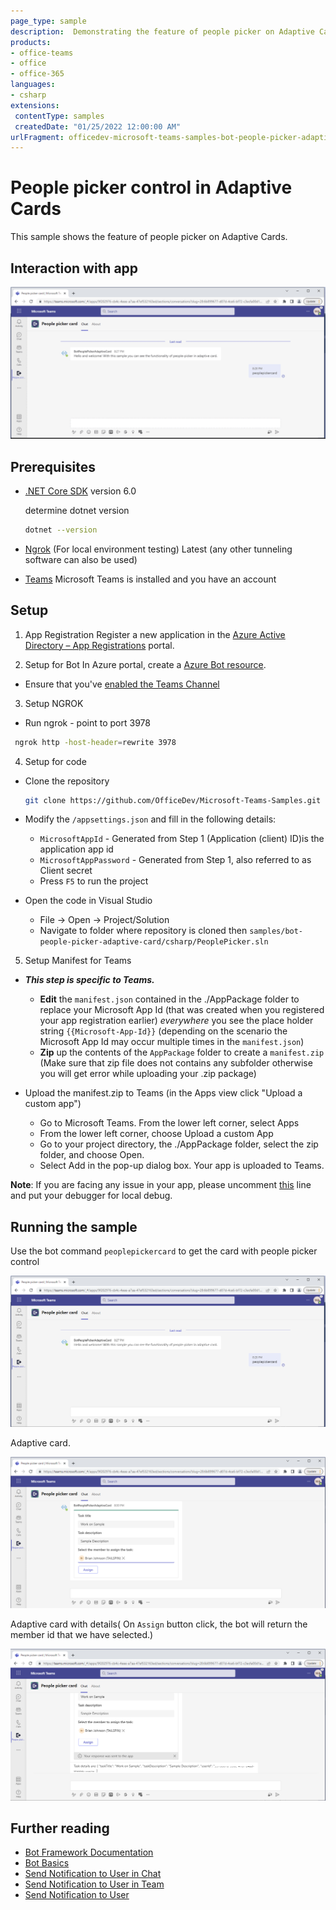 ```yaml
---
page_type: sample
description:  Demonstrating the feature of people picker on Adaptive Cards.
products:
- office-teams
- office
- office-365
languages:
- csharp
extensions:
 contentType: samples
 createdDate: "01/25/2022 12:00:00 AM"
urlFragment: officedev-microsoft-teams-samples-bot-people-picker-adaptive-card-csharp
---
```

# People picker control in Adaptive Cards

This sample shows the feature of people picker on Adaptive Cards.

## Interaction with app

![people picker card ](PeoplePicker/Images/PepolePickerAdaptiveCard.gif)
 
## Prerequisites

- [.NET Core SDK](https://dotnet.microsoft.com/download) version 6.0

  determine dotnet version
  ```bash
  dotnet --version
  ```
- [Ngrok](https://ngrok.com/download) (For local environment testing) Latest (any other tunneling software can also be used)
- [Teams](https://teams.microsoft.com) Microsoft Teams is installed and you have an account

## Setup

1. App Registration
Register a new application in the [Azure Active Directory – App Registrations](https://go.microsoft.com/fwlink/?linkid=2083908) portal.

2. Setup for Bot
In Azure portal, create a [Azure Bot resource](https://docs.microsoft.com/en-us/azure/bot-service/bot-builder-authentication?view=azure-bot-service-4.0&tabs=csharp%2Caadv2).

- Ensure that you've [enabled the Teams Channel](https://docs.microsoft.com/en-us/azure/bot-service/channel-connect-teams?view=azure-bot-service-4.0)

3. Setup NGROK
- Run ngrok - point to port 3978

```bash
 ngrok http -host-header=rewrite 3978
```

4. Setup for code

- Clone the repository

    ```bash
    git clone https://github.com/OfficeDev/Microsoft-Teams-Samples.git
    ```

- Modify the `/appsettings.json` and fill in the following details:

   - `MicrosoftAppId` - Generated from Step 1 (Application (client) ID)is the application app id
   - `MicrosoftAppPassword` - Generated from Step 1, also referred to as Client secret
   - Press `F5` to run the project

- Open the code in Visual Studio
   - File -> Open -> Project/Solution
   - Navigate to folder where repository is cloned then `samples/bot-people-picker-adaptive-card/csharp/PeoplePicker.sln`
 
5. Setup Manifest for Teams
- __*This step is specific to Teams.*__
    - **Edit** the `manifest.json` contained in the ./AppPackage folder to replace your Microsoft App Id (that was created when you registered your app registration earlier) *everywhere* you see the place holder string `{{Microsoft-App-Id}}` (depending on the scenario the Microsoft App Id may occur multiple times in the `manifest.json`)   
    - **Zip** up the contents of the `AppPackage` folder to create a `manifest.zip` (Make sure that zip file does not contains any subfolder otherwise you will get error while uploading your .zip package)

- Upload the manifest.zip to Teams (in the Apps view click "Upload a custom app")
   - Go to Microsoft Teams. From the lower left corner, select Apps
   - From the lower left corner, choose Upload a custom App
   - Go to your project directory, the ./AppPackage folder, select the zip folder, and choose Open.
   - Select Add in the pop-up dialog box. Your app is uploaded to Teams.

**Note**: If you are facing any issue in your app, please uncomment [this](https://github.com/OfficeDev/Microsoft-Teams-Samples/blob/main/samples/bot-people-picker-adaptive-card/csharp/PeoplePicker/AdapterWithErrorHandler.cs#L30) line and put your debugger for local debug.
   
## Running the sample

Use the bot command `peoplepickercard` to get the card with people picker control 

![people picker card ](PeoplePicker/Images/Welcome.png)

 Adaptive card.

![people picker card ](PeoplePicker/Images/adaptiveCard.png)

 Adaptive card with details( On `Assign` button click, the bot will return the member id that we have selected.)  

![people picker card ](PeoplePicker/Images/AdaptiveCardSumissionDetails.png)


## Further reading

- [Bot Framework Documentation](https://docs.botframework.com)
- [Bot Basics](https://docs.microsoft.com/azure/bot-service/bot-builder-basics?view=azure-bot-service-4.0)
- [Send Notification to User in Chat](https://docs.microsoft.com/en-us/graph/api/chat-sendactivitynotification?view=graph-rest-beta)
- [Send Notification to User in Team](https://docs.microsoft.com/en-us/graph/api/team-sendactivitynotification?view=graph-rest-beta&tabs=http)
- [Send Notification to User](https://docs.microsoft.com/en-us/graph/api/userteamwork-sendactivitynotification?view=graph-rest-beta&tabs=http)
